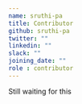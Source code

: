 ```yaml
---
name: sruthi-pa
title: Contributor
github: sruthi-pa
twitter: ""
linkedin: ""
slack: ""
joining_date: ""
role : contributor
---
```


Still waiting for this
